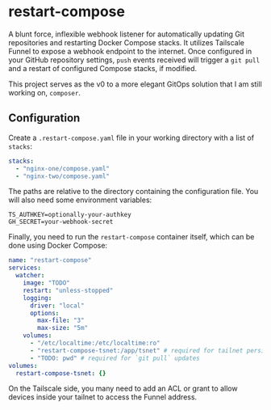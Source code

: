 # restart-compose

A blunt force, inflexible webhook listener for automatically updating Git repositories and restarting Docker Compose stacks. It utilizes Tailscale Funnel to expose a webhook endpoint to the internet. Once configured in your GitHub repository settings, `push` events received will trigger a `git pull` and a restart of configured Compose stacks, if modified.

This project serves as the v0 to a more elegant GitOps solution that I am still working on, `composer`.

## Configuration

Create a `.restart-compose.yaml` file in your working directory with a list of `stacks`:

```yaml
stacks:
  - "nginx-one/compose.yaml"
  - "nginx-two/compose.yaml"
```

The paths are relative to the directory containing the configuration file. You will also need some environment variables:

```env
TS_AUTHKEY=optionally-your-authkey
GH_SECRET=your-webhook-secret
```

Finally, you need to run the `restart-compose` container itself, which can be done using Docker Compose:

```yaml
name: "restart-compose"
services:
  watcher:
    image: "TODO"
    restart: "unless-stopped"
    logging:
      driver: "local"
      options:
        max-file: "3"
        max-size: "5m"
    volumes:
      - "/etc/localtime:/etc/localtime:ro"
      - "restart-compose-tsnet:/app/tsnet" # required for tailnet persistence
      - "TODO: pwd" # required for `git pull` updates
volumes:
  restart-compose-tsnet: {}
```

On the Tailscale side, you many need to add an ACL or grant to allow devices inside your tailnet to access the Funnel address.
